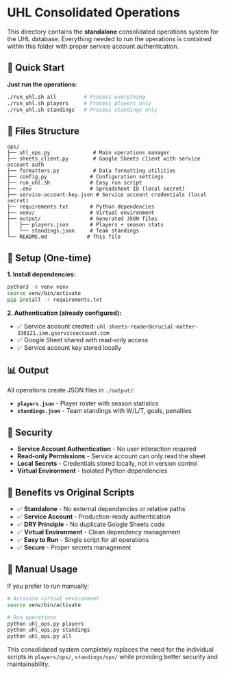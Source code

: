 # UHL Consolidated Operations

This directory contains the **standalone** consolidated operations system for the UHL database. Everything needed to run the operations is contained within this folder with proper service account authentication.

## 🎯 Quick Start

**Just run the operations:**
```bash
./run_uhl.sh all         # Process everything
./run_uhl.sh players     # Process players only  
./run_uhl.sh standings   # Process standings only
```

## 📁 Files Structure

```
ops/
├── uhl_ops.py              # Main operations manager
├── sheets_client.py        # Google Sheets client with service account auth
├── formatters.py           # Data formatting utilities  
├── config.py              # Configuration settings
├── run_uhl.sh             # Easy run script
├── .env                   # Spreadsheet ID (local secret)
├── service-account-key.json # Service account credentials (local secret)
├── requirements.txt       # Python dependencies
├── venv/                  # Virtual environment
├── output/                # Generated JSON files
│   ├── players.json       # Players + season stats
│   └── standings.json     # Team standings
└── README.md             # This file
```

## 🔧 Setup (One-time)

**1. Install dependencies:**
```bash
python3 -m venv venv
source venv/bin/activate
pip install -r requirements.txt
```

**2. Authentication (already configured):**
- ✅ Service account created: `uhl-sheets-reader@crucial-matter-330121.iam.gserviceaccount.com`
- ✅ Google Sheet shared with read-only access
- ✅ Service account key stored locally

## 📊 Output

All operations create JSON files in `./output/`:
- **`players.json`** - Player roster with season statistics
- **`standings.json`** - Team standings with W/L/T, goals, penalties

## 🔐 Security

- **Service Account Authentication** - No user interaction required
- **Read-only Permissions** - Service account can only read the sheet
- **Local Secrets** - Credentials stored locally, not in version control
- **Virtual Environment** - Isolated Python dependencies

## 🚀 Benefits vs Original Scripts

- ✅ **Standalone** - No external dependencies or relative paths
- ✅ **Service Account** - Production-ready authentication
- ✅ **DRY Principle** - No duplicate Google Sheets code
- ✅ **Virtual Environment** - Clean dependency management
- ✅ **Easy to Run** - Single script for all operations
- ✅ **Secure** - Proper secrets management

## 🔧 Manual Usage

If you prefer to run manually:

```bash
# Activate virtual environment
source venv/bin/activate

# Run operations
python uhl_ops.py players
python uhl_ops.py standings
python uhl_ops.py all
```

This consolidated system completely replaces the need for the individual scripts in `players/ops/`, `standings/ops/` while providing better security and maintainability.

